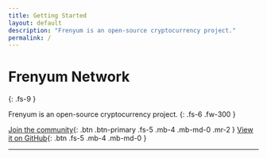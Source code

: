```yaml
---
title: Getting Started
layout: default
description: "Frenyum is an open-source cryptocurrency project." 
permalink: /
---
```

# Frenyum Network
{: .fs-9 }

Frenyum is an open-source cryptocurrency project.
{: .fs-6 .fw-300 }

[Join the community](https://discord.gg/XkncSrKrrS){: .btn .btn-primary .fs-5 .mb-4 .mb-md-0 .mr-2 }
[View it on GitHub](https://github.com/Frenyum-Network/frenyum-node){: .btn .fs-5 .mb-4 .mb-md-0 }

----

